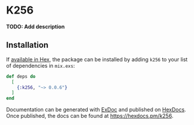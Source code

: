 # K256

**TODO: Add description**

## Installation

If [available in Hex](https://hex.pm/docs/publish), the package can be installed
by adding `k256` to your list of dependencies in `mix.exs`:

```elixir
def deps do
  [
    {:k256, "~> 0.0.6"}
  ]
end
```

Documentation can be generated with [ExDoc](https://github.com/elixir-lang/ex_doc)
and published on [HexDocs](https://hexdocs.pm). Once published, the docs can
be found at <https://hexdocs.pm/k256>.

